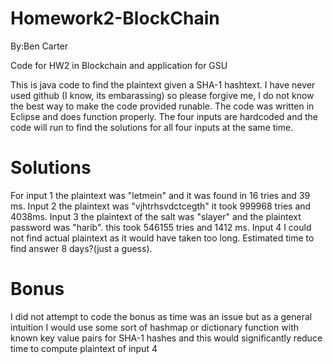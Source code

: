 # Homework2-BlockChain
By:Ben Carter


Code for HW2 in Blockchain and application for GSU

This is java code to find the plaintext given a SHA-1 hashtext.
I have never used github (I know, its embarassing) so please forgive me, I do not know the best way to make the code provided runable.
The code was written in Eclipse and does function properly.
The four inputs are hardcoded and the code will run to find the solutions for all four inputs at the same time.

# Solutions

For input 1 the plaintext was "letmein" and it was found in 16 tries and 39 ms.
Input 2 the plaintext was "vjhtrhsvdctcegth" it took 999968 tries and 4038ms.
Input 3 the plaintext of the salt was "slayer" and the plaintext password was "harib". this took 546155 tries and 1412 ms.
Input 4 I could not find actual plaintext as it would have taken too long. Estimated time to find answer 8 days?(just a guess).

# Bonus
 I did not attempt to code the bonus as time was an issue but as a general intuition I would use some sort of hashmap or dictionary function with known key value pairs for SHA-1 hashes and this would significantly reduce time to compute plaintext of input 4
